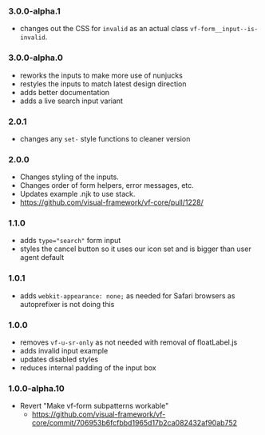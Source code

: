 ### 3.0.0-alpha.1

* changes out the CSS for `invalid` as an actual class `vf-form__input--is-invalid`.

### 3.0.0-alpha.0

* reworks the inputs to make more use of nunjucks
* restyles the inputs to match latest design direction
* adds better documentation
* adds a live search input variant

### 2.0.1

* changes any `set-` style functions to cleaner version

### 2.0.0

* Changes styling of the inputs.
* Changes order of form helpers, error messages, etc.
* Updates example .njk to use stack.
* https://github.com/visual-framework/vf-core/pull/1228/

### 1.1.0

* adds `type="search"` form input
* styles the cancel button so it uses our icon set and is bigger than user agent default

### 1.0.1

* adds `webkit-appearance: none;` as needed for Safari browsers as autoprefixer is not doing this

### 1.0.0

* removes `vf-u-sr-only` as not needed with removal of floatLabel.js
* adds invalid input example
* updates disabled styles
* reduces internal padding of the input box

### 1.0.0-alpha.10

* Revert "Make vf-form subpatterns workable"
  * https://github.com/visual-framework/vf-core/commit/706953b6fcfbbd1965d17b2ca082432af90ab752
